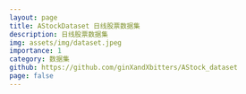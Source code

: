 ```yaml
---
layout: page
title: AStockDataset 日线股票数据集
description: 日线股票数据集
img: assets/img/dataset.jpeg
importance: 1
category: 数据集
github: https://github.com/ginXandXbitters/AStock_dataset
page: false
---
```

